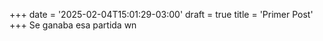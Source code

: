 +++
date = '2025-02-04T15:01:29-03:00'
draft = true
title = 'Primer Post'
+++
Se ganaba esa partida wn